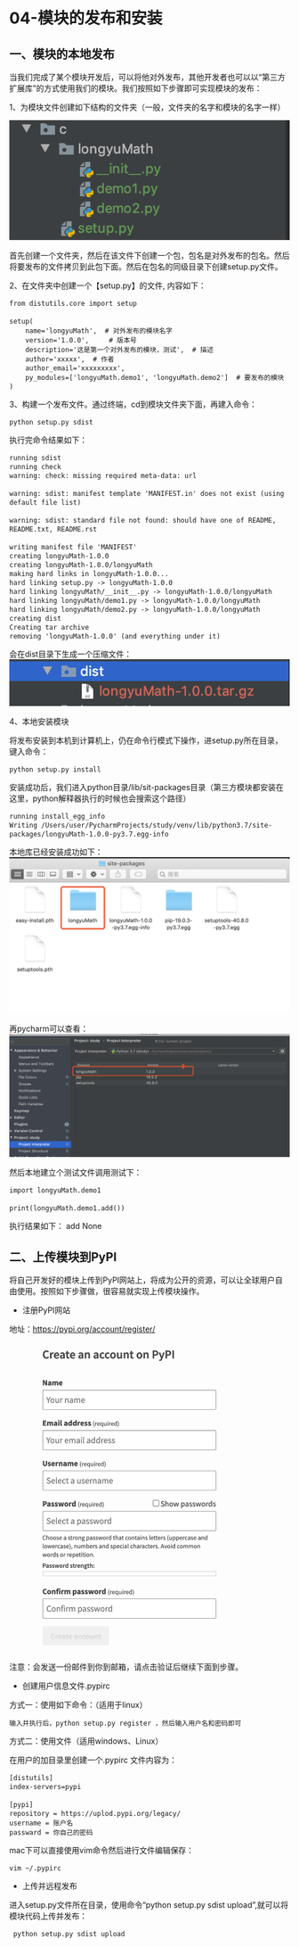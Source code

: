 # 04-模块的发布和安装



## 一、模块的本地发布


当我们完成了某个模块开发后，可以将他对外发布，其他开发者也可以以“第三方扩展库”的方式使用我们的模块。我们按照如下步骤即可实现模块的发布：


1、为模块文件创建如下结构的文件夹（一般，文件夹的名字和模块的名字一样）

![](_v_images/20201113171403660_1003056660.png)

首先创建一个文件夹，然后在该文件下创建一个包，包名是对外发布的包名。然后将要发布的文件拷贝到此包下面。然后在包名的同级目录下创建setup.py文件。


2、在文件夹中创建一个【setup.py】的文件, 内容如下：

```
from distutils.core import setup

setup(
    name='longyuMath',  # 对外发布的模块名字
    version='1.0.0',     # 版本号
    description='这是第一个对外发布的模块，测试',  # 描述
    author='xxxxx',  # 作者
    author_email='xxxxxxxxx',
    py_modules=['longyuMath.demo1', 'longyuMath.demo2']  # 要发布的模块
)
```

3、构建一个发布文件。通过终端，cd到模块文件夹下面，再建入命令：

```
python setup.py sdist
```

执行完命令结果如下：
```
running sdist
running check
warning: check: missing required meta-data: url

warning: sdist: manifest template 'MANIFEST.in' does not exist (using default file list)

warning: sdist: standard file not found: should have one of README, README.txt, README.rst

writing manifest file 'MANIFEST'
creating longyuMath-1.0.0
creating longyuMath-1.0.0/longyuMath
making hard links in longyuMath-1.0.0...
hard linking setup.py -> longyuMath-1.0.0
hard linking longyuMath/__init__.py -> longyuMath-1.0.0/longyuMath
hard linking longyuMath/demo1.py -> longyuMath-1.0.0/longyuMath
hard linking longyuMath/demo2.py -> longyuMath-1.0.0/longyuMath
creating dist
Creating tar archive
removing 'longyuMath-1.0.0' (and everything under it)

```

会在dist目录下生成一个压缩文件：
![](_v_images/20201113173307110_626655670.png)



4、本地安装模块


将发布安装到本机到计算机上，仍在命令行模式下操作，进setup.py所在目录，键入命令：

```
python setup.py install
```

安装成功后，我们进入python目录/lib/sit-packages目录（第三方模块都安装在这里，python解释器执行的时候也会搜索这个路径）

```
running install_egg_info
Writing /Users/user/PycharmProjects/study/venv/lib/python3.7/site-packages/longyuMath-1.0.0-py3.7.egg-info

```

本地库已经安装成功如下：
![](_v_images/20201113173949902_942040802.png)





再pycharm可以查看：
![](_v_images/20201113174131400_1630313530.png)




然后本地建立个测试文件调用测试下：
```
import longyuMath.demo1

print(longyuMath.demo1.add())
```

执行结果如下：
add
None






## 二、上传模块到PyPI


将自己开发好的模块上传到PyPI网站上，将成为公开的资源，可以让全球用户自由使用。按照如下步骤做，很容易就实现上传模块操作。


- 注册PyPI网站

地址：https://pypi.org/account/register/

![](_v_images/20201113174802881_935646637.png)


注意：会发送一份邮件到你到邮箱，请点击验证后继续下面到步骤。

- 创建用户信息文件.pypirc

方式一：使用如下命令：（适用于linux）

```
输入并执行后，python setup.py register ，然后输入用户名和密码即可
```

方式二：使用文件（适用windows、Linux）

在用户的加目录里创建一个.pypirc 文件内容为：

```
[distutils]
index-servers=pypi

[pypi]
repository = https://uplod.pypi.org/legacy/
username = 账户名
passward = 你自己的密码

```

mac下可以直接使用vim命令然后进行文件编辑保存：
```
vim ~/.pypirc 
```


- 上传并远程发布

进入setup.py文件所在目录，使用命令“python setup.py sdist upload”,就可以将模块代码上传并发布：

```
 python setup.py sdist upload 
```

